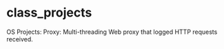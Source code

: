 class_projects
==============
OS Projects:
Proxy: Multi-threading Web proxy that logged HTTP requests received.
